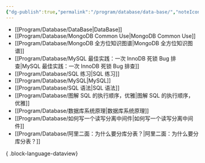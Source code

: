 ```yaml
---
{"dg-publish":true,"permalink":"/program/database/data-base/","noteIcon":""}
---
```


- [[Program/Database/DataBase\|DataBase]]
- [[Program/Database/MongoDB Common Use\|MongoDB Common Use]]
- [[Program/Database/MongoDB 全方位知识图谱\|MongoDB 全方位知识图谱]]
- [[Program/Database/MySQL 最佳实践：一次 InnoDB 死锁 Bug 排查\|MySQL 最佳实践：一次 InnoDB 死锁 Bug 排查]]
- [[Program/Database/SQL 练习\|SQL 练习]]
- [[Program/Database/MySQL\|MySQL]]
- [[Program/Database/SQL 语法\|SQL 语法]]
- [[Program/Database/图解 SQL 的执行顺序，优雅\|图解 SQL 的执行顺序，优雅]]
- [[Program/Database/数据库系统原理\|数据库系统原理]]
- [[Program/Database/如何写一个读写分离中间件\|如何写一个读写分离中间件]]
- [[Program/Database/阿里二面：为什么要分库分表？\|阿里二面：为什么要分库分表？]]

{ .block-language-dataview}
